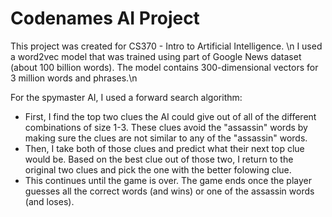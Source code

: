 # Codenames AI Project
This project was created for CS370 - Intro to Artificial Intelligence. \n
I used a word2vec model that was trained using part of Google News dataset (about 100 billion words). The model contains 300-dimensional vectors for 3 million words and phrases.\n

For the spymaster AI, I used a forward search algorithm:
  - First, I find the top two clues the AI could give out of all of the different combinations of size 1-3. These clues avoid the "assassin" words by making sure the clues are not similar to any of the "assassin" words.
  - Then, I take both of those clues and predict what their next top clue would be. Based on the best clue out of those two, I return to the original two clues and pick the one with the better folowing clue.
  - This continues until the game is over. The game ends once the player guesses all the correct words (and wins) or one of the assassin words (and loses).

